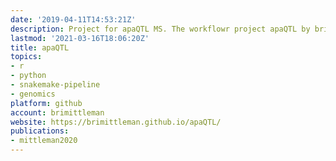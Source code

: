 ```yaml
---
date: '2019-04-11T14:53:21Z'
description: Project for apaQTL MS. The workflowr project apaQTL by brimittleman
lastmod: '2021-03-16T18:06:20Z'
title: apaQTL
topics:
- r
- python
- snakemake-pipeline
- genomics
platform: github
account: brimittleman
website: https://brimittleman.github.io/apaQTL/
publications:
- mittleman2020
---
```


